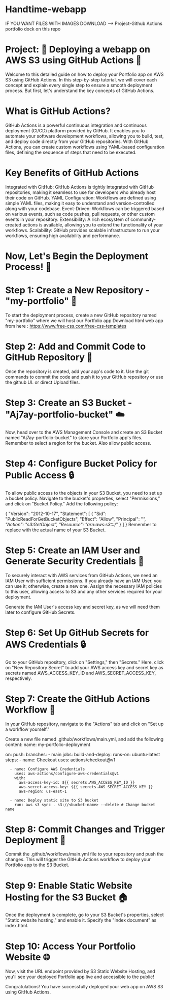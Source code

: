 # Handtime-webapp
IF YOU WANT FILES WITH IMAGES DOWNLOAD --> Project-Github Actions portfolio dock on this repo
# Project: 🚀 Deploying a webapp on AWS S3 using GitHub Actions 🚀 
Welcome to this detailed guide on how to deploy your Portfolio app on AWS S3 using GitHub Actions. In this step-by-step tutorial, we will cover each concept and explain every single step to ensure a smooth deployment process. But first, let's understand the key concepts of GitHub Actions.

# What is GitHub Actions? 
GitHub Actions is a powerful continuous integration and continuous deployment (CI/CD) platform provided by GitHub. It enables you to automate your software development workflows, allowing you to build, test, and deploy code directly from your GitHub repositories. With GitHub Actions, you can create custom workflows using YAML-based configuration files, defining the sequence of steps that need to be executed.

# Key Benefits of GitHub Actions
Integrated with GitHub: GitHub Actions is tightly integrated with GitHub repositories, making it seamless to use for developers who already host their code on GitHub.
YAML Configuration: Workflows are defined using simple YAML files, making it easy to understand and version-controlled along with your codebase.
Event-Driven: Workflows can be triggered based on various events, such as code pushes, pull requests, or other custom events in your repository.
Extensibility: A rich ecosystem of community-created actions is available, allowing you to extend the functionality of your workflows.
Scalability: GitHub provides scalable infrastructure to run your workflows, ensuring high availability and performance.

# Now, Let's Begin the Deployment Process! 🚀
# Step 1: Create a New Repository - "my-portfolio" 📁
To start the deployment process, create a new GitHub repository named "my-portfolio" where we will host our Portfolio app
Download html web app from here : https://www.free-css.com/free-css-templates

# Step 2: Add and Commit Code to GitHub Repository 📝
Once the repository is created, add your app's code to it. Use the git commands to commit the code and push it to your GitHub repository or use the github UI. or direct Upload files.

# Step 3: Create an S3 Bucket - "Aj7ay-portfolio-bucket" ☁️
Now, head over to the AWS Management Console and create an S3 Bucket named "Aj7ay-portfolio-bucket" to store your Portfolio app's files. Remember to select a region for the bucket. Also allow public access.

# Step 4: Configure Bucket Policy for Public Access 🔒
To allow public access to the objects in your S3 Bucket, you need to set up a bucket policy. Navigate to the bucket's properties, select "Permissions," and click on "Bucket Policy." Add the following policy:
 
{
    "Version": "2012-10-17",
    "Statement": [
        {
            "Sid": "PublicReadForGetBucketObjects",
            "Effect": "Allow",
            "Principal": "*",
            "Action": "s3:GetObject",
            "Resource": "arn:aws:s3:::<bucket name>/*"
        }
    ]
}
Remember to replace <bucket name> with the actual name of your S3 Bucket.

# Step 5: Create an IAM User and Generate Security Credentials 🔑
To securely interact with AWS services from GitHub Actions, we need an IAM User with sufficient permissions. If you already have an IAM User, you can use it; otherwise, create a new one.
Assign the necessary IAM policies to this user, allowing access to S3 and any other services required for your deployment.

Generate the IAM User's access key and secret key, as we will need them later to configure GitHub Secrets.
# Step 6: Set Up GitHub Secrets for AWS Credentials 🔒
Go to your GitHub repository, click on "Settings," then "Secrets." Here, click on "New Repository Secret" to add your AWS access key and secret key as secrets named AWS_ACCESS_KEY_ID and AWS_SECRET_ACCESS_KEY, respectively.

# Step 7: Create the GitHub Actions Workflow 🔄
In your GitHub repository, navigate to the "Actions" tab and click on "Set up a workflow yourself."

Create a new file named .github/workflows/main.yml, and add the following content:
name: my-portfolio-deployment 

on:
  push: 
    branches:
      - main
jobs: 
  build-and-deploy:
    runs-on: ubuntu-latest
    steps:
      - name: Checkout
        uses: actions/checkout@v1 

      - name: Configure AWS Credentials
        uses: aws-actions/configure-aws-credentials@v1
        with:
          aws-access-key-id: ${{ secrets.AWS_ACCESS_KEY_ID }}
          aws-secret-access-key: ${{ secrets.AWS_SECRET_ACCESS_KEY }}
          aws-region: us-east-1

      - name: Deploy static site to S3 bucket
        run: aws s3 sync . s3://<bucket-name> --delete # Change bucket name



# Step 8: Commit Changes and Trigger Deployment 🚀
Commit the .github/workflows/main.yml file to your repository and push the changes. This will trigger the GitHub Actions workflow to deploy your Portfolio app to the S3 Bucket.

# Step 9: Enable Static Website Hosting for the S3 Bucket 🏠
Once the deployment is complete, go to your S3 Bucket's properties, select "Static website hosting," and enable it. Specify the "Index document" as index.html.

# Step 10: Access Your Portfolio Website 🌐
Now, visit the URL endpoint provided by S3 Static Website Hosting, and you'll see your deployed Portfolio app live and accessible to the public!

Congratulations! You have successfully deployed your web app on AWS S3 using GitHub Actions.


